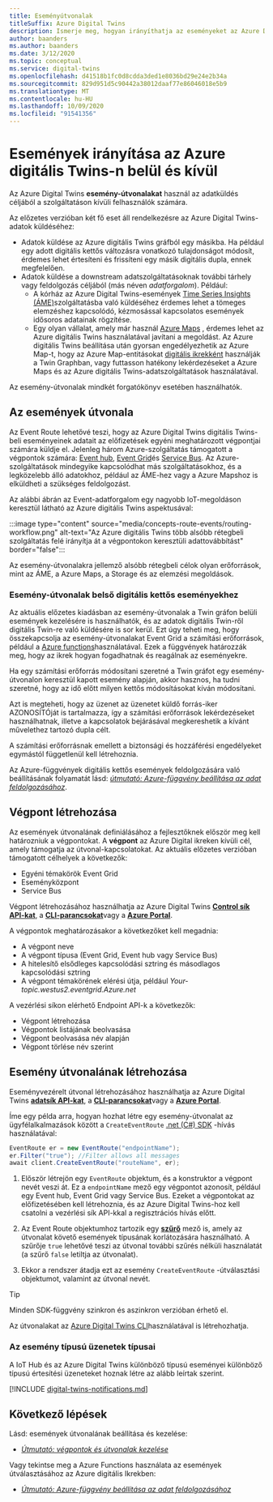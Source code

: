 ```yaml
---
title: Eseményútvonalak
titleSuffix: Azure Digital Twins
description: Ismerje meg, hogyan irányíthatja az eseményeket az Azure Digital Twins szolgáltatásban és más Azure-szolgáltatásokba.
author: baanders
ms.author: baanders
ms.date: 3/12/2020
ms.topic: conceptual
ms.service: digital-twins
ms.openlocfilehash: d41518b1fc0d8cdda3ded1e8036bd29e24e2b34a
ms.sourcegitcommit: 829d951d5c90442a38012daaf77e86046018e5b9
ms.translationtype: MT
ms.contentlocale: hu-HU
ms.lasthandoff: 10/09/2020
ms.locfileid: "91541356"
---
```

# <a name="route-events-within-and-outside-of-azure-digital-twins"></a>Események irányítása az Azure digitális Twins-n belül és kívül

Az Azure Digital Twins **esemény-útvonalakat** használ az adatküldés céljából a szolgáltatáson kívüli felhasználók számára. 

Az előzetes verzióban két fő eset áll rendelkezésre az Azure Digital Twins-adatok küldéséhez:
* Adatok küldése az Azure digitális Twins gráfból egy másikba. Ha például egy adott digitális kettős változásra vonatkozó tulajdonságot módosít, érdemes lehet értesíteni és frissíteni egy másik digitális dupla, ennek megfelelően.
* Adatok küldése a downstream adatszolgáltatásoknak további tárhely vagy feldolgozás céljából (más néven *adatforgalom*). Például:
  - A kórház az Azure Digital Twins-események [Time Series Insights (ÁME)](../time-series-insights/time-series-insights-update-overview.md)szolgáltatásba való küldéséhez érdemes lehet a tömeges elemzéshez kapcsolódó, kézmosással kapcsolatos események idősoros adatainak rögzítése.
  - Egy olyan vállalat, amely már használ [Azure Maps](../azure-maps/about-azure-maps.md) , érdemes lehet az Azure digitális Twins használatával javítani a megoldást. Az Azure digitális Twins beállítása után gyorsan engedélyezhetik az Azure Map-t, hogy az Azure Map-entitásokat [digitális ikrekként](concepts-twins-graph.md) használják a Twin Graphban, vagy futtasson hatékony lekérdezéseket a Azure Maps és az Azure digitális Twins-adatszolgáltatások használatával.

Az esemény-útvonalak mindkét forgatókönyv esetében használhatók.

## <a name="about-event-routes"></a>Az események útvonala

Az Event Route lehetővé teszi, hogy az Azure Digital Twins digitális Twins-beli eseményeinek adatait az előfizetések egyéni meghatározott végpontjai számára küldje el. Jelenleg három Azure-szolgáltatás támogatott a végpontok számára: [Event hub](../event-hubs/event-hubs-about.md), [Event Grid](../event-grid/overview.md)és [Service Bus](../service-bus-messaging/service-bus-messaging-overview.md). Az Azure-szolgáltatások mindegyike kapcsolódhat más szolgáltatásokhoz, és a legközelebb álló adatokhoz, például az ÁME-hez vagy a Azure Mapshoz is elküldheti a szükséges feldolgozást.

Az alábbi ábrán az Event-adatforgalom egy nagyobb IoT-megoldáson keresztül látható az Azure digitális Twins aspektusával:

:::image type="content" source="media/concepts-route-events/routing-workflow.png" alt-text="Az Azure digitális Twins több alsóbb rétegbeli szolgáltatás felé irányítja át a végpontokon keresztüli adattovábbítást" border="false":::

Az esemény-útvonalakra jellemző alsóbb rétegbeli célok olyan erőforrások, mint az ÁME, a Azure Maps, a Storage és az elemzési megoldások.

### <a name="event-routes-for-internal-digital-twin-events"></a>Esemény-útvonalak belső digitális kettős eseményekhez

Az aktuális előzetes kiadásban az esemény-útvonalak a Twin gráfon belüli események kezelésére is használhatók, és az adatok digitális Twin-ről digitális Twin-re való küldésére is sor kerül. Ezt úgy teheti meg, hogy összekapcsolja az esemény-útvonalakat Event Grid a számítási erőforrások, például a [Azure functions](../azure-functions/functions-overview.md)használatával. Ezek a függvények határozzák meg, hogy az ikrek hogyan fogadhatnak és reagálnak az eseményekre. 

Ha egy számítási erőforrás módosítani szeretné a Twin gráfot egy esemény-útvonalon keresztül kapott esemény alapján, akkor hasznos, ha tudni szeretné, hogy az idő előtt milyen kettős módosításokat kíván módosítani. 

Azt is megteheti, hogy az üzenet az üzenetet küldő forrás-iker AZONOSÍTÓját is tartalmazza, így a számítási erőforrások lekérdezéseket használhatnak, illetve a kapcsolatok bejárásával megkereshetik a kívánt művelethez tartozó dupla célt. 

A számítási erőforrásnak emellett a biztonsági és hozzáférési engedélyeket egymástól függetlenül kell létrehoznia.

Az Azure-függvények digitális kettős események feldolgozására való beállításának folyamatát lásd: [*útmutató: Azure-függvény beállítása az adat feldolgozásához*](how-to-create-azure-function.md).

## <a name="create-an-endpoint"></a>Végpont létrehozása

Az események útvonalának definiálásához a fejlesztőknek először meg kell határozniuk a végpontokat. A **végpont** az Azure Digital ikreken kívüli cél, amely támogatja az útvonal-kapcsolatokat. Az aktuális előzetes verzióban támogatott célhelyek a következők:
* Egyéni témakörök Event Grid
* Eseményközpont
* Service Bus

Végpont létrehozásához használhatja az Azure Digital Twins [**Control sík API-kat**](how-to-manage-routes-apis-cli.md#create-an-endpoint-for-azure-digital-twins), a [**CLI-parancsokat**](how-to-manage-routes-apis-cli.md#manage-endpoints-and-routes-with-cli)vagy a [**Azure Portal**](how-to-manage-routes-portal.md#create-an-endpoint-for-azure-digital-twins). 

A végpontok meghatározásakor a következőket kell megadnia:
* A végpont neve
* A végpont típusa (Event Grid, Event hub vagy Service Bus)
* A hitelesítő elsődleges kapcsolódási sztring és másodlagos kapcsolódási sztring 
* A végpont témakörének elérési útja, például *Your-topic.westus2.eventgrid.Azure.net*

A vezérlési síkon elérhető Endpoint API-k a következők:
* Végpont létrehozása
* Végpontok listájának beolvasása
* Végpont beolvasása név alapján
* Végpont törlése név szerint

## <a name="create-an-event-route"></a>Esemény útvonalának létrehozása
 
Eseményvezérelt útvonal létrehozásához használhatja az Azure Digital Twins [**adatsík API-kat**](how-to-manage-routes-apis-cli.md#create-an-event-route), a [**CLI-parancsokat**](how-to-manage-routes-apis-cli.md#manage-endpoints-and-routes-with-cli)vagy a [**Azure Portal**](how-to-manage-routes-portal.md#create-an-event-route). 

Íme egy példa arra, hogyan hozhat létre egy esemény-útvonalat az ügyfélalkalmazások között a `CreateEventRoute` [.net (C#) SDK](how-to-use-apis-sdks.md) -hívás használatával: 

```csharp
EventRoute er = new EventRoute("endpointName");
er.Filter("true"); //Filter allows all messages
await client.CreateEventRoute("routeName", er);
```

1. Először létrejön egy `EventRoute` objektum, és a konstruktor a végpont nevét veszi át. Ez a `endpointName` mező egy végpontot azonosít, például egy Event hub, Event Grid vagy Service Bus. Ezeket a végpontokat az előfizetésében kell létrehoznia, és az Azure Digital Twins-hoz kell csatolni a vezérlési sík API-kkal a regisztrációs hívás előtt.

2. Az Event Route objektumhoz tartozik egy [**szűrő**](./how-to-manage-routes-apis-cli.md#filter-events) mező is, amely az útvonalat követő események típusának korlátozására használható. A szűrője `true` lehetővé teszi az útvonal további szűrés nélküli használatát (a szűrő `false` letiltja az útvonalat). 

3. Ekkor a rendszer átadja ezt az esemény `CreateEventRoute` -útválasztási objektumot, valamint az útvonal nevét.

> [!TIP]
> Minden SDK-függvény szinkron és aszinkron verzióban érhető el.

Az útvonalakat az [Azure Digital Twins CLI](how-to-use-cli.md)használatával is létrehozhatja.

### <a name="types-of-event-messages"></a>Az esemény típusú üzenetek típusai

A IoT Hub és az Azure Digital Twins különböző típusú eseményei különböző típusú értesítési üzeneteket hoznak létre az alább leírtak szerint.

[!INCLUDE [digital-twins-notifications.md](../../includes/digital-twins-notifications.md)]

## <a name="next-steps"></a>Következő lépések

Lásd: események útvonalának beállítása és kezelése:
* [*Útmutató: végpontok és útvonalak kezelése*](how-to-manage-routes-apis-cli.md)

Vagy tekintse meg a Azure Functions használata az események útválasztásához az Azure digitális Ikrekben:
* [*Útmutató: Azure-függvény beállítása az adat feldolgozásához*](how-to-create-azure-function.md)